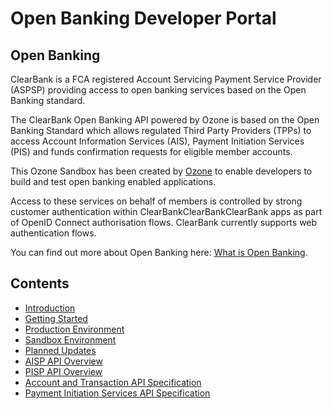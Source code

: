 # Open Banking Developer Portal

## Open Banking

ClearBank is a FCA registered Account Servicing Payment Service Provider (ASPSP) providing access to open banking services based on the Open Banking standard. 

The ClearBank Open Banking API powered by Ozone is based on the Open Banking Standard which allows regulated Third Party Providers (TPPs) to access Account Information Services (AIS), Payment Initiation Services (PIS) and funds confirmation requests for eligible member accounts.

This Ozone Sandbox has been created by [Ozone](https://ozoneapi.com) to enable developers to build and test open banking enabled applications.

Access to these services on behalf of members is controlled by strong customer authentication within ClearBankClearBankClearBank apps as part of OpenID Connect authorisation flows. ClearBank currently supports web authentication flows.

You can find out more about Open Banking here: [What is Open Banking](https://www.openbanking.org.uk/what-is-open-banking/).

## Contents

- [Introduction](/perry/developer/documentation?resource=ukhub-clrb-portal&document=docs/10-index.md)
- [Getting Started](/perry/developer/documentation?resource=ukhub-clrb-portal&document=docs/20-getting-started.md)
- [Production Environment](/perry/developer/documentation?resource=ukhub-clrb-portal&document=docs/30-production.md)
- [Sandbox Environment](/perry/developer/documentation?resource=ukhub-clrb-portal&document=docs/40-sandbox.md)
- [Planned Updates](/perry/developer/documentation?resource=ukhub-clrb-portal&document=docs/50-planned-updates.md)
- [AISP API Overview](/perry/developer/documentation?resource=ukhub-clrb-portal&document=docs/API%20Overview/ais.md)
- [PISP API Overview](/perry/developer/documentation?resource=ukhub-clrb-portal&document=docs/API%20Overview/pis.md)
- [Account and Transaction API Specification](/perry/developer/documentation?resource=ukhub-clrb-portal&document=swagger/account-info-openapi.yaml)
- [Payment Initiation Services API Specification](/perry/developer/documentation?resource=ukhub-clrb-portal&document=swagger/payment-initiation-openapi.yaml)
